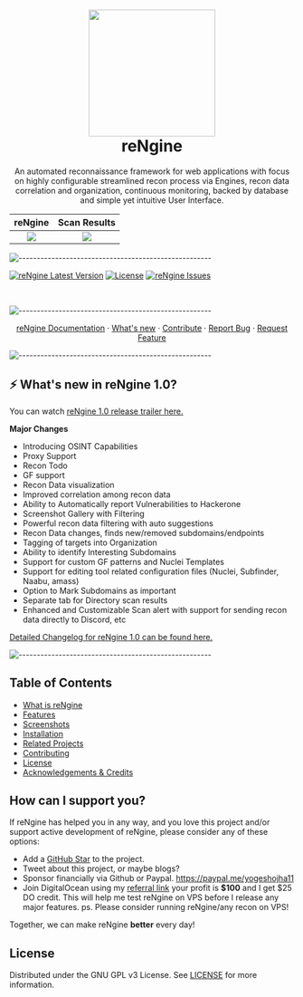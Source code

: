 <h1 align="center">
  <img src="https://user-images.githubusercontent.com/17223002/129266210-f04af2ae-8a31-462d-ad76-fee9687747d9.png" width="224px"/><br/>
  reNgine
</h1>
<p align="center">An automated reconnaissance framework for web applications with focus on highly configurable streamlined recon process via Engines, recon data correlation and organization, continuous monitoring, backed by database and simple yet intuitive User Interface.</p>

reNgine             |  Scan Results
:-------------------------:|:-------------------------:
![](.github/screenshots/1.gif)  |  ![](.github/screenshots/2.gif)

![-----------------------------------------------------](https://raw.githubusercontent.com/andreasbm/readme/master/assets/lines/aqua.png)

<p align="left"><a href="https://github.com/yogeshojha/rengine/releases" target="_blank"><img src="https://img.shields.io/badge/version-v1.0.0-informational?style=for-the-badge&logo=none" alt="reNgine Latest Version" /></a>&nbsp;<a href="https://www.gnu.org/licenses/gpl-3.0" target="_blank"><img src="https://img.shields.io/badge/License-GPLv3-red.svg?style=for-the-badge&logo=none" alt="License" /></a>&nbsp;<a href="https://github.com/yogeshojha/rengine/issues" target="_blank"><img src="https://img.shields.io/github/issues/yogeshojha/rengine?color=red&style=for-the-badge&logo=none" alt="reNgine Issues" /></a>&nbsp;<a href="#" target="_blank"><img src="https://img.shields.io/badge/first--timers--only-friendly-blue.svg?style=for-the-badge&logo=none" alt="" /></a>&nbsp;</p>


<p align="left"><a href="https://www.youtube.com/watch?v=A1oNOIc0h5A" target="_blank"><img src="https://img.shields.io/badge/Black--Hat--Arsenal-Europe--2020-blue.svg?style=for-the-badge&logo=none" alt="" /></a>&nbsp;<a href="https://www.youtube.com/watch?v=7uvP6MaQOX0" target="_blank"><img src="https://img.shields.io/badge/Black--Hat--Arsenal-USA--2021-blue.svg?style=for-the-badge&logo=none" alt="" /></a>&nbsp;<a href="https://drive.google.com/file/d/1Bh8lbf-Dztt5ViHJVACyrXMiglyICPQ2/view?usp=sharing" target="_blank"><img src="https://img.shields.io/badge/Defcon--Demolabs--29-2021-blue.svg?style=for-the-badge&logo=none" alt="" /></a>&nbsp;</p>

![-----------------------------------------------------](https://raw.githubusercontent.com/andreasbm/readme/master/assets/lines/aqua.png)

<p align="center">
    <a href="https://rengine.wiki">reNgine Documentation</a>
    ·
    <a href="https://github.com/yogeshojha/rengine/blob/master/CHANGELOG.md">What's new</a>
    ·
    <a href="https://github.com/yogeshojha/rengine/blob/master/CONTRIBUTING.md">Contribute</a>
    ·
    <a href="https://github.com/yogeshojha/rengine/issues">Report Bug</a>
    ·
    <a href="https://github.com/yogeshojha/rengine/issues">Request Feature</a>
</p>

![-----------------------------------------------------](https://raw.githubusercontent.com/andreasbm/readme/master/assets/lines/aqua.png)



## ⚡️ What's new in reNgine 1.0?

You can watch [reNgine 1.0 release trailer here.](https://youtube.com/watch?v=)

**Major Changes**

- Introducing OSINT Capabilities
- Proxy Support
- Recon Todo
- GF support
- Recon Data visualization
- Improved correlation among recon data
- Ability to Automatically report Vulnerabilities to Hackerone
- Screenshot Gallery with Filtering
- Powerful recon data filtering with auto suggestions
- Recon Data changes, finds new/removed subdomains/endpoints
- Tagging of targets into Organization
- Ability to identify Interesting Subdomains
- Support for custom GF patterns and Nuclei Templates
- Support for editing tool related configuration files (Nuclei, Subfinder, Naabu, amass)
- Option to Mark Subdomains as important
- Separate tab for Directory scan results
- Enhanced and Customizable Scan alert with support for sending recon data directly to Discord, etc

[Detailed Changelog for reNgine 1.0 can be found here.](https://github.com/yogeshojha/rengine/blob/master/CHANGELOG.md)

![-----------------------------------------------------](https://raw.githubusercontent.com/andreasbm/readme/master/assets/lines/aqua.png)

## Table of Contents

* [What is reNgine](#about-reNgine)
* [Features](#features)
* [Screenshots](#screenshots)
* [Installation](#installation)
* [Related Projects](#related-projects)
* [Contributing](#contributing)
* [License](#license)
* [Acknowledgements & Credits](#acknowledgements-and-credits)

## How can I support you?

If reNgine has helped you in any way, and you love this project and/or support active development of reNgine, please consider any of these options:

- Add a [GitHub Star](https://github.com/yogeshojha/rengine) to the project.
- Tweet about this project, or maybe blogs?
- Sponsor financially via Github or Paypal. https://paypal.me/yogeshojha11
- Join DigitalOcean using my [referral link](https://m.do.co/c/e353502d19fc) your profit is **$100** and I get $25 DO credit. This will help me test reNgine on VPS before I release any major features. ps. Please consider running reNgine/any recon on VPS!

Together, we can make reNgine **better** every day!

## License
Distributed under the GNU GPL v3 License. See [LICENSE](LICENSE) for more information.
